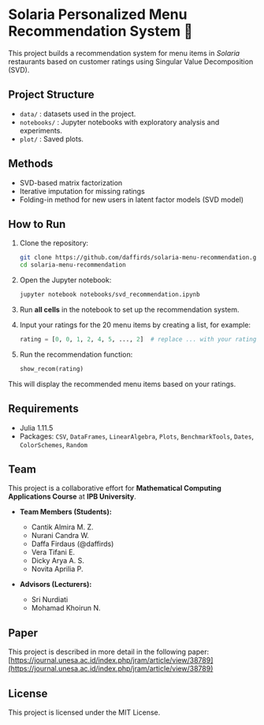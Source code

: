 # Solaria Personalized Menu Recommendation System 🍜

This project builds a recommendation system for menu items in *Solaria* restaurants based on customer ratings using Singular Value Decomposition (SVD).

## Project Structure
- `data/` : datasets used in the project.
- `notebooks/` : Jupyter notebooks with exploratory analysis and experiments.
- `plot/` : Saved plots.

## Methods
- SVD-based matrix factorization
- Iterative imputation for missing ratings
- Folding-in method for new users in latent factor models (SVD model)

## How to Run
1. Clone the repository:
    ```bash
    git clone https://github.com/daffirds/solaria-menu-recommendation.git
    cd solaria-menu-recommendation
    ```

2. Open the Jupyter notebook:

   ```bash
   jupyter notebook notebooks/svd_recommendation.ipynb
   ```
3. Run **all cells** in the notebook to set up the recommendation system.

4. Input your ratings for the 20 menu items by creating a list, for example:

    ```python
    rating = [0, 0, 1, 2, 4, 5, ..., 2]  # replace ... with your ratings until all 20 items
    ```

5. Run the recommendation function:

    ```python
    show_recom(rating)
    ```

This will display the recommended menu items based on your ratings.

## Requirements

* Julia 1.11.5
* Packages: `CSV`, `DataFrames`, `LinearAlgebra`, `Plots`, `BenchmarkTools`, `Dates`, `ColorSchemes`, `Random`

## Team

This project is a collaborative effort for **Mathematical Computing Applications Course** at **IPB University**.

* **Team Members (Students):**

  * Cantik Almira M. Z. 
  * Nurani Candra W. 
  * Daffa Firdaus (@daffirds)
  * Vera Tifani E.
  * Dicky Arya A. S.
  * Novita Aprilia P.
  
* **Advisors (Lecturers):**

  * Sri Nurdiati
  * Mohamad Khoirun N.

## Paper

This project is described in more detail in the following paper:  
[https://journal.unesa.ac.id/index.php/jram/article/view/38789](https://journal.unesa.ac.id/index.php/jram/article/view/38789)

## License

This project is licensed under the MIT License.